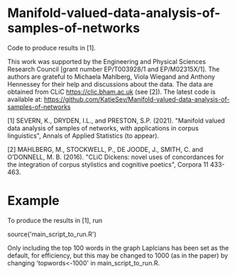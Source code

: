 # Manifold-valued-data-analysis-of-samples-of-networks
Code to produce results in [1].

This work was supported by the Engineering and Physical Sciences Research Council [grant number EP/T003928/1 and 
EP/M02315X/1]. The authors are grateful to Michaela Mahlberg, Viola Wiegand and Anthony Hennessey for their help and discussions about the data.
The data are obtained from CLiC https://clic.bham.ac.uk (see [2]). The latest code is available at: https://github.com/KatieSev/Manifold-valued-data-analysis-of-samples-of-networks

[1] SEVERN, K., DRYDEN, I.L., and PRESTON, S.P. (2021). "Manifold valued data analysis of samples of networks, with applications in corpus linguistics", Annals of Applied Statistics (to appear). 

[2] MAHLBERG, M., STOCKWELL, P., DE JOODE, J., SMITH, C. and O’DONNELL, M. B. (2016). "CLiC Dickens: novel uses of concordances for the integration of corpus stylistics and cognitive poetics", Corpora 11 433-463.

# Example 

To produce the results in [1], run

source('main_script_to_run.R') 

Only including the top 100 words in the graph Laplcians has been set as the default, for efficiency,
but this may be changed to 1000 (as in the paper) by changing 'topwords<-1000' in main_script_to_run.R.

